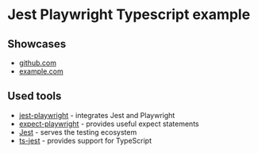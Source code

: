 # Jest Playwright Typescript example

## Showcases

- [github.com](https://github.com/playwright-community/playwright-jest-examples/blob/master/basic-ts/tests/github.test.ts)
- [example.com](https://github.com/playwright-community/playwright-jest-examples/blob/master/basic-ts/tests/example.test.ts)

## Used tools

- [jest-playwright](https://github.com/playwright-community/jest-playwright) - integrates Jest and Playwright
- [expect-playwright](https://github.com/playwright-community/expect-playwright) - provides useful expect statements
- [Jest](https://jestjs.io) - serves the testing ecosystem
- [ts-jest](https://github.com/kulshekhar/ts-jest) - provides support for TypeScript
